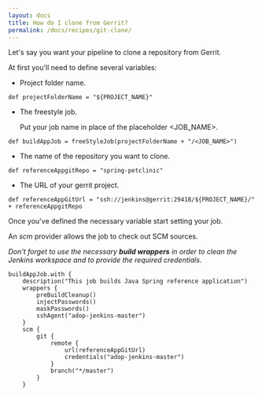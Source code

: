 ```yaml
---
layout: docs
title: How do I clone from Gerrit?
permalink: /docs/recipes/git-clone/
---
```


Let's say you want your pipeline to clone a repository from Gerrit.

At first you'll need to define several variables:

* Project folder name.

```
def projectFolderName = "${PROJECT_NAME}"
```

* The freestyle job.

    Put your job name in place of the placeholder \<JOB_NAME\>.

```
def buildAppJob = freeStyleJob(projectFolderName + "/<JOB_NAME>")
```

* The name of the repository you want to clone.

```
def referenceAppgitRepo = "spring-petclinic"
```

* The URL of your gerrit project.

```
def referenceAppGitUrl = "ssh://jenkins@gerrit:29418/${PROJECT_NAME}/" + referenceAppgitRepo
```

Once you've defined the necessary variable start setting your job.

An _scm_ provider allows the job to check out SCM sources.

_Don't forget to use the necessary **build wrappers** in order to clean the Jenkins workspace and to provide the required credentials._

```
buildAppJob.with {
    description("This job builds Java Spring reference application")
    wrappers {
        preBuildCleanup()
        injectPasswords()
        maskPasswords()
        sshAgent("adop-jenkins-master")
    }
    scm {
        git {
            remote {
                url(referenceAppGitUrl)
                credentials("adop-jenkins-master")
            }
            branch("*/master")
        }
    }
```




